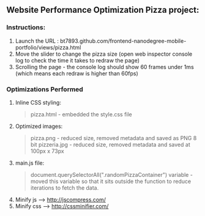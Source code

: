 ## Website Performance Optimization Pizza project:

### Instructions:

1. Launch the URL : bt7893.github.com/frontend-nanodegree-mobile-portfolio/views/pizza.html
2. Move the slider to change the pizza size (open web inspector console log to check the time it takes to redraw the page)
3. Scrolling the page - the console log should show 60 frames under 1ms (which means each redraw is higher than 60fps)

### Optimizations Performed

1. Inline CSS styling:
    > pizza.html - embedded the style.css file
2. Optimized images:
    > pizza.png - reduced size, removed metadata and saved as PNG 8 bit
    > pizzeria.jpg - reduced size, removed metadata and saved at 100px x 73px
3. main.js file:
    > document.querySelectorAll(".randomPizzaContainer") variable - moved this variable so that it sits outside the function to reduce iterations to fetch the data.
4. Minify js --> http://jscompress.com/
5. Minify css --> http://cssminifier.com/
